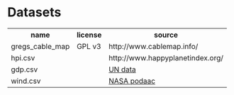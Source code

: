 # Datasets
<table>
<tr><th>name</th><th>license</th><th>source</th></tr>
<tr><td>gregs_cable_map</td><td>GPL v3</td><td>http://www.cablemap.info/</td></tr>
<tr><td>hpi.csv</td><td></td><td>http://www.happyplanetindex.org/</td></tr>
<tr><td>gdp.csv</td><td></td><td><a href="http://data.un.org/Data.aspx?q=military&d=WDI&f=Indicator_Code%3aMS.MIL.XPND.GD.ZS">UN data</a></td></tr>
<tr><td>wind.csv</td><td></td><td><a href="http://podaac.jpl.nasa.gov/dataset/CCMP_MEASURES_ATLAS_L4_OW_L3_0_WIND_VECTORS_FLK">NASA podaac</a></td></tr>
</table>
